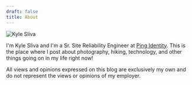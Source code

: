 ```yaml
---
draft: false
title: About
---
```


![Kyle Sliva](/profile_photo.jpg#center)

I'm Kyle Sliva and I'm a Sr. Site Reliability Engineer at [Ping Identity](https://www.pingidentity.com/en.html). This is the place where I post about photography, hiking, technology, and other things going on in my life right now! 

All views and opinions expressed on this blog are exclusively my own and do not represent the views or opinions of my employer. 

